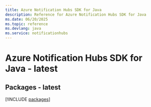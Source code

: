 ```yaml
---
title: Azure Notification Hubs SDK for Java
description: Reference for Azure Notification Hubs SDK for Java
ms.date: 06/20/2025
ms.topic: reference
ms.devlang: java
ms.service: notificationhubs
---
```

# Azure Notification Hubs SDK for Java - latest
## Packages - latest
[!INCLUDE [packages](notification-hubs-index.md)]